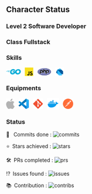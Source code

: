 ## Character Status

### **Level 2** Software Developer

### **Class** Fullstack

### Skills
<img style="vertical-align: middle;" alt="Go" src="./assets/golang-icon.svg" width=40>&ensp;
<img style="vertical-align: middle;" alt="Javascript" src="./assets/javascript-icon.svg" width=23>&ensp;
<img style="vertical-align: middle;" alt="PHP" src="./assets/php-icon.svg" width=38>&ensp;
<img style="vertical-align: middle;" alt="Dart" src="./assets/dartlang-icon.svg" width=24>&ensp;

### Equipments
<img style="vertical-align: middle;" alt="Mac" src="./assets/apple-icon.svg" height=28>&ensp;
<img style="vertical-align: middle;" alt="VSCode" src="./assets/visualstudio_code-icon.svg" height=28>&ensp;
<img style="vertical-align: middle;" alt="Git" src="./assets/git-scm-icon.svg" height=28>&ensp;
<img style="vertical-align: middle;" alt="Docker" src="./assets/docker-icon.svg" height=32>&ensp;
<img style="vertical-align: middle;" alt="Postman" src="./assets/postman-icon.svg" height=28>&ensp;

### Status
:arrows_counterclockwise: &ensp;Commits done : <img alt="commits" src="https://github-readme-stats-individuals.vercel.app/api/individual?username=madeindra&show=commits">

:star:&ensp;Stars achieved : <img alt="stars" src="https://github-readme-stats-individuals.vercel.app/api/individual?username=madeindra&show=stars">

:hammer_and_wrench:&ensp;PRs completed : <img alt="prs" src="https://github-readme-stats-individuals.vercel.app/api/individual?username=madeindra&show=prs">

:interrobang:&ensp;Issues found : <img alt="issues" src="https://github-readme-stats-individuals.vercel.app/api/individual?username=madeindra&show=issues">

:books:&ensp;Contribution : <img alt="contribs" src="https://github-readme-stats-individuals.vercel.app/api/individual?username=madeindra&show=contribs">


